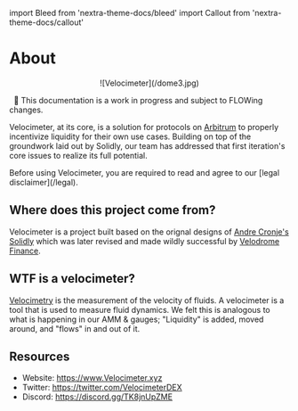 import Bleed from 'nextra-theme-docs/bleed'
import Callout from 'nextra-theme-docs/callout'

# About

<Bleed>
<div align="center">
  ![Velocimeter](/dome3.jpg)
  </div>
</Bleed>

&nbsp;
<Callout>👀 This documentation is a work in progress and subject to FLOWing changes.</Callout> 


Velocimeter, at its core, is a solution for protocols on [Arbitrum](https://www.Arbitrum.io/) to properly incentivize liquidity for their own use cases.
Building on top of the groundwork laid out by Solidly, our team has addressed that first iteration's core issues to realize its full potential.

<Callout emoji="⚠️">
  Before using Velocimeter, you are required to read and agree to our
  [legal disclaimer](/legal).
</Callout>

## Where does this project come from?
Velocimeter is a project built based on the orignal designs of [Andre Cronje's Solidly](https://andrecronje.medium.com/ve-3-3-44466eaa088b) which was later revised and made wildly successful by [Velodrome Finance](https://app.velodrome.finance/). 

## WTF is a velocimeter?
[Velocimetry](https://en.wikipedia.org/wiki/Velocimetry) is the measurement of the velocity of fluids. A velocimeter is a tool that is used to measure fluid dynamics. We felt this is analogous to what is happening in our AMM & gauges; "Liquidity" is added, moved around, and "flows" in and out of it.



## Resources

* Website: https://www.Velocimeter.xyz
* Twitter: https://twitter.com/VelocimeterDEX
* Discord: https://discord.gg/TK8jnUpZME
